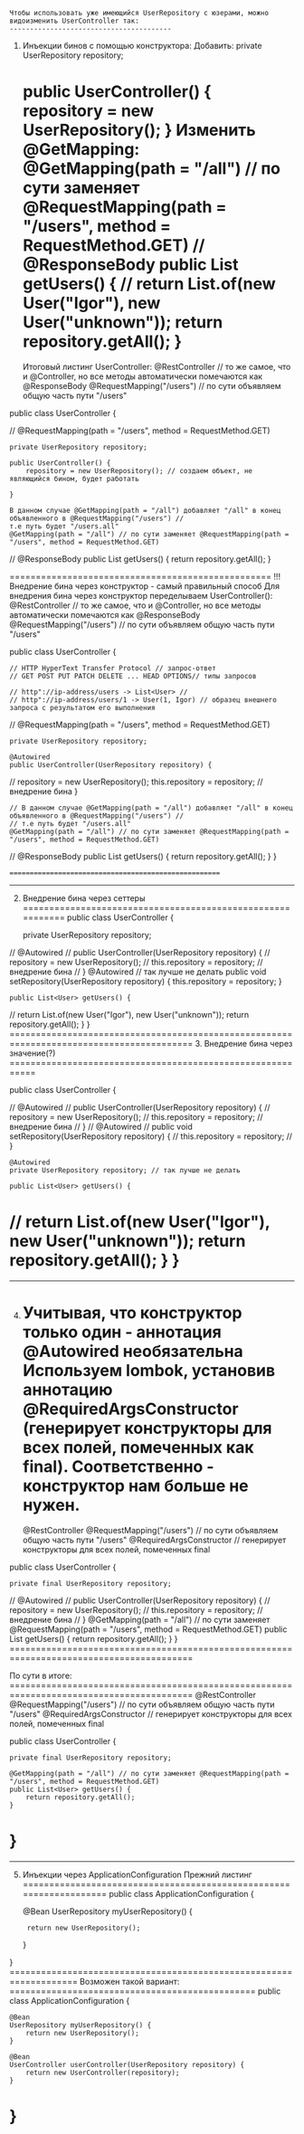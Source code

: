 
    Чтобы использовать уже имеющийся UserRepository с юзерами, можно видоизменить UserController так:
    ----------------------------------------
1. Инъекции бинов с помощью конструктора:
   Добавить:
   private UserRepository repository;

   public UserController() {
        repository = new UserRepository();
   }
    Изменить @GetMapping:
   @GetMapping(path = "/all") // по сути заменяет @RequestMapping(path = "/users", method = RequestMethod.GET)
   //    @ResponseBody
   public List<User> getUsers() {
   //        return List.of(new User("Igor"), new User("unknown"));
   return repository.getAll();
   }
   ==================================================
    Итоговый листинг UserController:
   @RestController // то же самое, что и @Controller, но все методы автоматически помечаются как  @ResponseBody
   @RequestMapping("/users") // по сути объявляем общую часть пути "/users"

public class UserController {

//    @RequestMapping(path = "/users", method = RequestMethod.GET)

    private UserRepository repository;

    public UserController() {
        repository = new UserRepository(); // создаем объект, не являющийся бином, будет работать

    }

    В данном случае @GetMapping(path = "/all") добавляет "/all" в конец объявленного в @RequestMapping("/users") //
    т.е путь будет "/users.all"
    @GetMapping(path = "/all") // по сути заменяет @RequestMapping(path = "/users", method = RequestMethod.GET)
//    @ResponseBody
    public List<User> getUsers() {
        return repository.getAll();
    }

   ==================================================
    !!! Внедрение бина через конструктор - самый правильный способ
    Для внедрения бина через конструктор переделываем UserController():
   @RestController // то же самое, что и @Controller, но все методы автоматически помечаются как  @ResponseBody
   @RequestMapping("/users") // по сути объявляем общую часть пути "/users"

public class UserController {

    // HTTP HyperText Transfer Protocol // запрос-ответ
    // GET POST PUT PATCH DELETE ... HEAD OPTIONS// типы запросов

    // http"://ip-address/users -> List<User> //
    // http"://ip-address/users/1 -> User(1, Igor) // образец внешнего запроса с результатом его выполнения

//    @RequestMapping(path = "/users", method = RequestMethod.GET)

    private UserRepository repository;

    @Autowired 
    public UserController(UserRepository repository) {
//        repository = new UserRepository();
this.repository = repository; // внедрение бина
}

    // В данном случае @GetMapping(path = "/all") добавляет "/all" в конец объявленного в @RequestMapping("/users") //
    // т.е путь будет "/users.all"
    @GetMapping(path = "/all") // по сути заменяет @RequestMapping(path = "/users", method = RequestMethod.GET)
//    @ResponseBody
    public List<User> getUsers() {
    return repository.getAll();
}
}

    ====================================================
   ----------------------------------------
2. Внедрение бина через сеттеры ===========================================================
    public class UserController {

    private UserRepository repository;

//    @Autowired
//    public UserController(UserRepository repository) {
//        repository = new UserRepository();
//        this.repository = repository; // внедрение бина
//    }
       @Autowired  // так лучше не делать
        public void setRepository(UserRepository repository) {
        this.repository = repository;
        }


    public List<User> getUsers() {
//        return List.of(new User("Igor"), new User("unknown"));
    return repository.getAll();
    }
}
    =========================================================================================
3. Внедрение бина через значение(?) ===========================================================

public class UserController {

//    @Autowired
//    public UserController(UserRepository repository) {
//        repository = new UserRepository();
//        this.repository = repository; // внедрение бина
//    }
//        @Autowired
//        public void setRepository(UserRepository repository) {
//        this.repository = repository;
//        }

    @Autowired
    private UserRepository repository; // так лучше не делать

    public List<User> getUsers() {
//        return List.of(new User("Igor"), new User("unknown"));
return repository.getAll();
    }
}
=========================================================================================
--------------------------------------------------------------------------------
4. Учитывая, что конструктор только один - аннотация @Autowired необязательна
    Используем lombok, установив аннотацию @RequiredArgsConstructor (генерирует конструкторы для всех полей, 
    помеченных как final).
    Соответственно - конструктор нам больше не нужен.
   =========================================================================================
   @RestController
   @RequestMapping("/users") // по сути объявляем общую часть пути "/users"
   @RequiredArgsConstructor // генерирует конструкторы для всех полей, помеченных final

public class UserController {

    private final UserRepository repository;

//    @Autowired
//    public UserController(UserRepository repository) {
//        repository = new UserRepository();
//        this.repository = repository; // внедрение бина
//    }
    @GetMapping(path = "/all") // по сути заменяет @RequestMapping(path = "/users", method = RequestMethod.GET)
    public List<User> getUsers() {
        return repository.getAll();
    }
}
      =========================================================================================

По сути в итоге: =========================================================================================
@RestController
@RequestMapping("/users") // по сути объявляем общую часть пути "/users"
@RequiredArgsConstructor // генерирует конструкторы для всех полей, помеченных final

public class UserController {

    private final UserRepository repository;

    @GetMapping(path = "/all") // по сути заменяет @RequestMapping(path = "/users", method = RequestMethod.GET)
    public List<User> getUsers() {
        return repository.getAll();
    }
}
=========================================================================================
------------------------------------------------------------------------------------------------------------
5. Инъекции через ApplicationConfiguration
    Прежний листинг ===================================================================
   public class ApplicationConfiguration {

   @Bean
   UserRepository myUserRepository() {

        return new UserRepository();
   }

}
        ===================================================================
    Возможен такой вариант: ===============================================
public class ApplicationConfiguration {

    @Bean
    UserRepository myUserRepository() {
        return new UserRepository();
    }

    @Bean
    UserController userController(UserRepository repository) {
        return new UserController(repository);
    }

}
=============================================================================

    